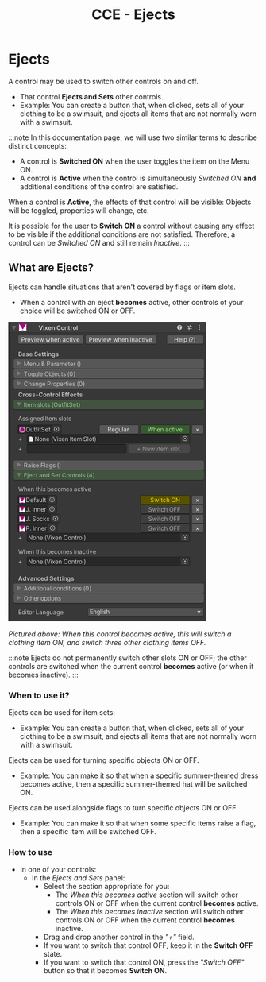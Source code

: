 ﻿---
sidebar_position: 5
title: CCE - Ejects
---

# Ejects

A control may be used to switch other controls on and off.
- That control **Ejects and Sets** other controls.
- Example: You can create a button that, when clicked, sets all of your clothing to be a swimsuit, and ejects all items that are not normally worn with a swimsuit.

:::note
In this documentation page, we will use two similar terms to describe distinct concepts:

- A control is **Switched ON** when the user toggles the item on the Menu ON.
- A control is **Active** when the control is simultaneously *Switched ON* **and** additional conditions of the control are satisfied.

When a control is **Active**, the effects of that control will be visible: Objects will be toggled, properties will change, etc.

It is possible for the user to **Switch ON** a control without causing any effect to be visible if the additional conditions are not satisfied.
Therefore, a control can be *Switched ON* and still remain *Inactive*.
:::


## What are Ejects?

Ejects can handle situations that aren't covered by flags or item slots.

- When a control with an eject **becomes** active, other controls of your choice will be switched ON or OFF.

![Unity_b9eNE22OLp.png](img%2Fcce%2FUnity_b9eNE22OLp.png)

*Pictured above: When this control becomes active, this will switch a clothing item ON, and switch three other clothing items OFF.*

:::note
Ejects do not permanently switch other slots ON or OFF; the other controls are switched when the current control **becomes** active (or when it becomes inactive).
:::

### When to use it?

Ejects can be used for item sets:
- Example: You can create a button that, when clicked, sets all of your clothing to be a swimsuit, and ejects all items that are not normally worn with a swimsuit.

Ejects can be used for turning specific objects ON or OFF.
- Example: You can make it so that when a specific summer-themed dress becomes active, then a specific summer-themed hat will be switched ON.

Ejects can be used alongside flags to turn specific objects ON or OFF.
- Example: You can make it so that when some specific items raise a flag, then a specific item will be switched OFF.

### How to use

- In one of your controls:
  - In the *Ejects and Sets* panel:
    - Select the section appropriate for you:
      - The *When this becomes active* section will switch other controls ON or OFF when the current control **becomes** active.
      - The *When this becomes inactive* section will switch other controls ON or OFF when the current control **becomes** inactive.
    - Drag and drop another control in the *"+"* field.
    - If you want to switch that control OFF, keep it in the **Switch OFF** state.
    - If you want to switch that control ON, press the *"Switch OFF"* button so that it becomes **Switch ON**.

